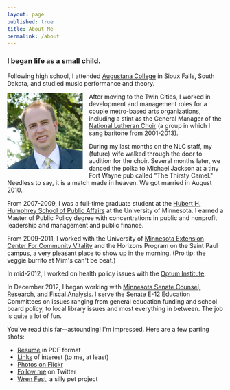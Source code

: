 ```yaml
---
layout: page
published: true
title: About Me
permalink: /about
---
```


### I began life as a small child. 

Following high school, I attended [Augustana College](http://www.augie.edu) in Sioux Falls, South Dakota, and studied music performance and theory.

<img src="/images/bjorn.jpg" style="width: 35%; float:left;margin:0 1em 1em 0;" alt="Bjorn Arneson" />

After moving to the Twin Cities, I worked in development and management roles for a couple metro-based arts organizations, including a stint as the General Manager of the [National Lutheran Choir](http://www.nlca.com) (a group in which I sang baritone from 2001-2013).

During my last months on the NLC staff, my (future) wife walked through the door to audition for the choir. Several months later, we danced the polka to Michael Jackson at a tiny Fort Wayne pub called "The Thirsty Camel." Needless to say, it is a match made in heaven. We got married in August 2010.

From 2007-2009, I was a full-time graduate student at the [Hubert H. Humphrey School of Public Affairs](http://www.hhh.umn.edu) at the University of Minnesota. I earned a Master of Public Policy degree with concentrations in public and nonprofit leadership and management and public finance. 

From 2009-2011, I worked with the University of [Minnesota Extension Center For Community Vitality](http://www.extension.umn.edu/community/) and the Horizons Program on the Saint Paul campus, a very pleasant place to show up in the morning. (Pro tip: the veggie burrito at Mim's can't be beat.) 

In mid-2012, I worked on health policy issues with the [Optum Institute](http://www.institute.optum.com). 

In December 2012, I began working with [Minnesota Senate Counsel, Research, and Fiscal Analysis](http://www.senate.mn/departments/office_bio.php?office_id=1007&ls=).
I serve the Senate E-12 Education Committees on issues ranging from general education 
funding and school board policy, to local library issues and most everything in between. The job is quite a lot of fun.

You've read this far--astounding! I'm impressed. Here are a few parting shots:

- [Resume](//dl.dropbox.com/u/1176144/bjornarneson.com/resume.pdf) in PDF format
- [Links](//pinboard.in/u:bjornarneson) of interest (to me, at least)
- [Photos on Flickr](//flickr.com/photos/bjornarneson)
- [Follow me](//twitter.com/bjornarneson) on Twitter
- [Wren Fest](//wrenfest.tumblr.com), a silly pet project